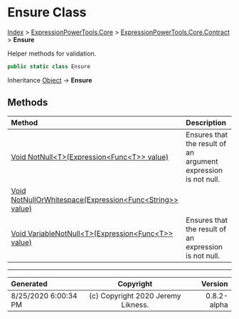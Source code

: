 ﻿# Ensure Class

[Index](../index.md) > [ExpressionPowerTools.Core](ExpressionPowerTools.Core.a.md) > [ExpressionPowerTools.Core.Contract](ExpressionPowerTools.Core.Contract.n.md) > **Ensure**

Helper methods for validation.

```csharp
public static class Ensure
```

Inheritance [Object](https://docs.microsoft.com/dotnet/api/system.object) → **Ensure**

## Methods

| Method | Description |
| :-- | :-- |
| [Void NotNull&lt;T>(Expression&lt;Func&lt;T>> value)](ExpressionPowerTools.Core.Contract.Ensure.NotNull.m.md) | Ensures that the result of an argument expression is            not null. |
| [Void NotNullOrWhitespace(Expression&lt;Func&lt;String>> value)](ExpressionPowerTools.Core.Contract.Ensure.NotNullOrWhitespace.m.md) |  |
| [Void VariableNotNull&lt;T>(Expression&lt;Func&lt;T>> value)](ExpressionPowerTools.Core.Contract.Ensure.VariableNotNull.m.md) | Ensures that the result of an expression is not null. |

---

| Generated | Copyright | Version |
| :-- | :-: | --: |
| 8/25/2020 6:00:34 PM | (c) Copyright 2020 Jeremy Likness. | 0.8.2-alpha |
